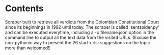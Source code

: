 # Contents

Scraper built to retrieve all verdicts from the Colombian Constitutional Court since its beginnings in 1992 until today.
The scraper is called 'sentspider.py' and can be executed everytime, including a -o filename.json option in the command line to output all the text data from the visited URLs.
(Excuse the non-pythonic way to present the 26 start-urls: suggestions on the topic more than welcomed!)
